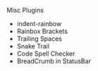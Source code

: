 Misc Plugins
- indent-rainbow
- Rainbox Brackets
- Trailing Spaces
- Snake Trail
- Code Spell Checker
- BreadCrumb in StatusBar
